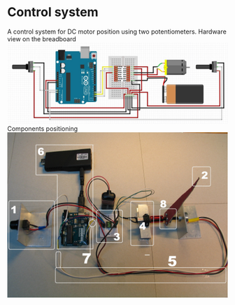 # Control system
A control system for DC motor position using two potentiometers.
Hardware view on the breadboard <img src="hard-view.jpg"/>
Components positioning <img src="components.jpg"/>
